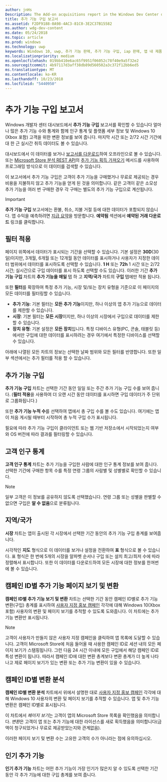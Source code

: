 ```yaml
---
author: jnHs
Description: The Add-on acquisitions report in the Windows Dev Center dashboard lets you see how many add-ons you've sold, along with demographic and platform details.
title: 추가 기능 구입 보고서
ms.assetid: F2DF9188-0A98-4AC3-81C0-3E2C37B15582
ms.author: wdg-dev-content
ms.date: 05/24/2018
ms.topic: article
ms.prod: windows
ms.technology: uwp
keywords: Windows 10, uwp, 추가 기능 판매, 추가 기능 구입, iap 판매, 앱 내 제품, iaps, 추가 기능
ms.localizationpriority: medium
ms.openlocfilehash: 019bb410e6ac65f9951f06052c78f40e9a5f32e2
ms.sourcegitcommit: 4b97117d3aff38db89d560502a3c372f12bb6ed5
ms.translationtype: MT
ms.contentlocale: ko-KR
ms.lasthandoff: 10/23/2018
ms.locfileid: "5440950"
---
```

# <a name="add-on-acquisitions-report"></a>추가 기능 구입 보고서


Windows 개발자 센터 대시보드에서 **추가 기능 구입** 보고서를 확인할 수 있습니다 얼마나 많은 추가 기능 수와 통계와 함께 인구 통계 및 플랫폼 세부 정보 및 Windows 10 (Xbox 포함) 고객을 위한 변환 정보를 보여 줍니다. 마지막 시간 또는 2/72 시간 기간에 대 한 근 실시간 취득 데이터도 볼 수 있습니다.

대시보드에서 이 데이터를 보거나 [보고서를 다운로드](download-analytic-reports.md)하여 오프라인으로 볼 수 있습니다. 또는 [Microsoft Store 분석 REST API](../monetize/access-analytics-data-using-windows-store-services.md)의 [추가 기능 획득 가져오기](../monetize/get-in-app-acquisitions.md) 메서드를 사용하여 프로그래밍 방식으로 이 데이터를 검색할 수 있습니다.

이 보고서에서 추가 기능 구입은 고객이 추가 기능을 구매했거나 무료로 제공되는 경우 비용을 지불하지 않고 추가 기능을 얻게 된 것을 의미합니다. 같은 고객이 같은 소모성 추가 기능을 여러 번 구매한 경우 각 구매는 별도의 추가 기능 구입으로 계산됩니다.

> [!IMPORTANT]
> **추가 기능 구입** 보고서에는 환불, 취소, 지불 거절 등에 대한 데이터가 포함되지 않습니다. 앱 수익을 예측하려면 [지급 요약](payout-summary.md)을 방문합니다. **예약됨** 섹션에서 **예약된 거래 다운로드** 링크를 클릭합니다.


## <a name="apply-filters"></a>필터 적용

페이지 위쪽에서 데이터가 표시되는 기간을 선택할 수 있습니다. 기본 설정은 **30D**(30일)이지만, 3개월, 6개월 또는 12개월 동안 데이터를 표시하거나 사용자가 지정한 데이터 범위에서 데이터를 표시하도록 선택할 수 있습니다. **1 H** 또는 **72h** 1 시간 또는 2/72 시간; 실시간으로 구입 데이터를 표시 하도록 선택할 수도 있습니다. 이러한 기간 **추가 기능 구입** 차트의 **추가 기능을 매일** 탭 하 고 **지역/국가** 차트의 **구입** 탭에만 적용 됩니다. 

또한 **필터**를 확장하여 특정 추가 기능, 시장 및/또는 장치 유형을 기준으로 이 페이지의 모든 데이터를 필터링할 수 있습니다.

-   **추가 기능**: 기본 필터는 **모든 추가 기능**이지만, 하나 이상의 앱 추가 기능으로 데이터를 제한할 수 있습니다.
-   **시장**: 기본 필터는 **모든 시장**이지만, 하나 이상의 시장에서 구입으로 데이터를 제한할 수 있습니다.
-   **장치 유형**: 기본 설정은 **모든 장치**입니다. 특정 디바이스 유형(PC, 콘솔, 태블릿 등)에서만 구입에 대한 데이터를 표시하려는 경우 여기에서 특정한 디바이스를 선택할 수 있습니다.

아래에 나열된 모든 차트의 정보는 선택한 날짜 범위와 모든 필터를 반영합니다. 또한 일부 섹션에서는 추가 필터를 적용 할 수 있습니다.


## <a name="add-on-acquisitions"></a>추가 기능 구입

**추가 기능 구입** 차트는 선택한 기간 동안 일일 또는 주간 추가 기능 구입 수를 보여 줍니다. (**필터 적용**을 사용하여 더 오랜 시간 동안 데이터를 표시하면 구입 데이터가 주 단위로 그룹화됩니다.)

또한 **추가 기능 누적 수**를 선택하여 앱에서 총 구입 수를 볼 수도 있습니다. 여기에는 앱이 처음 게시될 때부터 시작하여 총 누적 구입 수가 표시됩니다.

필요에 따라 추가 기능 구입이 클라이언트 또는 웹 기반 저장소에서 시작되었는지 여부와 OS 버전에 따라 결과를 필터링할 수 있습니다.


## <a name="customer-demographic"></a>고객 인구 통계

**고객 인구 통계** 차트는 추가 기능을 구입한 사람에 대한 인구 통계 정보를 보여 줍니다. 선택한 기간에 구매한 항목 수를 특정 연령 그룹의 사람별 및 성별별로 확인할 수 있습니다.

> [!NOTE]
> 일부 고객은 이 정보를 공유하지 않도록 선택했습니다. 연령 그룹 또는 성별을 판별할 수 없으면 구입은 **알 수 없음**으로 분류됩니다.


## <a name="markets"></a>지역/국가

**시장** 차트는 앱이 출시된 각 시장에서 선택한 기간 동안의 추가 기능 구입 총계를 보여줍니다. 

시각적인 **지도** 형식으로 이 데이터를 보거나 설정을 전환하여 **표** 형식으로 볼 수 있습니다. 표 형식은 한 번에 5개의 시장을 알파벳 순서나 구입 또는 설치 최고/최저 수에 따라 정렬해서 표시합니다. 또한 이 데이터를 다운로드하여 모든 시장에 대한 정보를 한꺼번에 볼 수 있습니다.


## <a name="add-on-page-views-and-conversions-by-campaign-id"></a>캠페인 ID별 추가 기능 페이지 보기 및 변환

**캠페인 ID별 추가 기능 보기 및 변환** 차트는 선택한 기간 동안 캠페인 ID별로 추가 기능 변환(구입) 총계를 표시하여 [사용자 지정 홍보 캠페인](create-a-custom-app-promotion-campaign.md) 각각에 대해 Windows 10(Xbox 포함) 사용자의 변환 및 페이지 보기를 추적할 수 있도록 도와줍니다. 이 차트에는 추가 기능 변환만 표시됩니다.

> [!NOTE]
> 고객이 사용자가 만들지 않은 사용자 지정 캠페인을 클릭하여 앱 목록에 도달할 수 있습니다. 고객이 Microsoft Store에 처음 들어올 때 사용한 캠페인 ID로 세션 내의 모든 페이지 보기가 스탬핑됩니다. 그런 다음 24 시간 이내에 모든 구입에서 해당 캠페인 ID로 특성 변환이 됩니다. 따라서 캠페인 ID에 대한 변환 총계보다 변환 총계가 더 높게 나타나고 제로 페이지 보기가 있는 변환 또는 추가 기능 변환이 있을 수 있습니다. 


## <a name="conversions-breakdown-by-campaign-id"></a>캠페인 ID별 변환 분석

**캠페인 ID별 변환 분석** 차트에서 위에서 설명한 대로 [사용자 지정 홍보 캠페인](create-a-custom-app-promotion-campaign.md) 각각에 대해 Windows 10 사용자의 변환 및 페이지 보기를 추적할 수 있습니다. 앱 및 추가 기능 변환은 캠페인 ID별로 표시됩니다.

이 차트에서 *페이지 보기*는 고객이 앱의 Microsoft Store 목록을 확인했음을 의미합니다. *변환*은 고객이 앱 또는 추가 기능에 대한 라이선스를 새로 획득했음을 의미합니다(금액이 청구되었거나 무료로 제공받았는지와 관계없음).

이러한 페이지 보기 및 변환 수는 고유한 고객의 수가 아니라는 점에 유의하십시오. 


## <a name="top-add-ons"></a>인기 추가 기능

**인기 추가 기능** 차트는 어떤 추가 기능이 가장 인기가 많은지 알 수 있도록 선택한 기간 동안 각 추가 기능에 대한 구입 총계를 보여 줍니다. 



 

 
